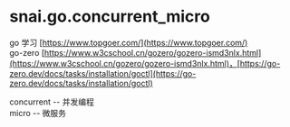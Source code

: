 # snai.go.concurrent_micro
go 学习  [https://www.topgoer.com/](https://www.topgoer.com/)  
go-zero  [https://www.w3cschool.cn/gozero/gozero-ismd3nlx.html](https://www.w3cschool.cn/gozero/gozero-ismd3nlx.html)，[https://go-zero.dev/docs/tasks/installation/goctl](https://go-zero.dev/docs/tasks/installation/goctl)  

concurrent -- 并发编程  
micro -- 微服务  
